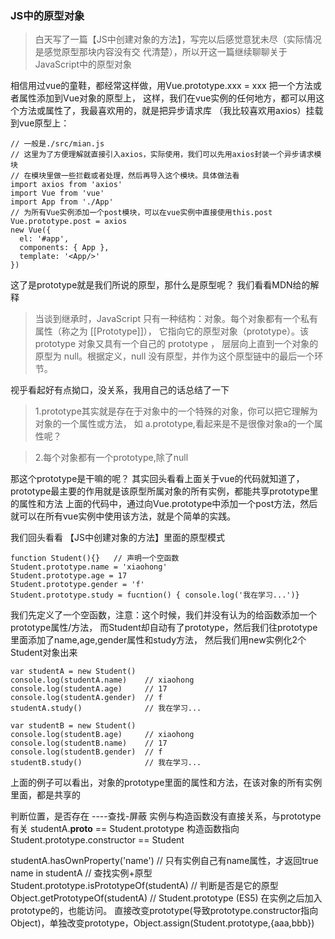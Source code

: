 ### JS中的原型对象

> 白天写了一篇【JS中创建对象的方法】，写完以后感觉意犹未尽（实际情况是感觉原型那块内容没有交
代清楚），所以开这一篇继续聊聊关于JavaScript中的原型对象

相信用过vue的童鞋，都经常这样做，用Vue.prototype.xxx = xxx 把一个方法或者属性添加到Vue对象的原型上，
这样，我们在vue实例的任何地方，都可以用这个方法或属性了，我最喜欢用的，就是把异步请求库
（我比较喜欢用axios）挂载到vue原型上：

    // 一般是./src/mian.js
    // 这里为了方便理解就直接引入axios，实际使用，我们可以先用axios封装一个异步请求模块
    // 在模块里做一些拦截或者处理，然后再导入这个模块。具体做法看
    import axios from 'axios'
    import Vue from 'vue'
    import App from './App'
    // 为所有Vue实例添加一个post模块，可以在vue实例中直接使用this.post
    Vue.prototype.post = axios
    new Vue({
      el: '#app',
      components: { App },
      template: '<App/>'
    })

这了是prototype就是我们所说的原型，那什么是原型呢？ 我们看看MDN给的解释
> 当谈到继承时，JavaScript 只有一种结构：对象。每个对象都有一个私有属性（称之为 \[\[Prototype\]\]），
它指向它的原型对象（prototype）。该 prototype 对象又具有一个自己的 prototype ，
层层向上直到一个对象的原型为 null。根据定义，null 没有原型，并作为这个原型链中的最后一个环节。

视乎看起好有点拗口，没关系，我用自己的话总结了一下
> 1.prototype其实就是存在于对象中的一个特殊的对象，你可以把它理解为对象的一个属性或方法，
如 a.prototype,看起来是不是很像对象a的一个属性呢？

> 2.每个对象都有一个prototype,除了null

那这个prototype是干嘛的呢？ 其实回头看看上面关于vue的代码就知道了，
prototype最主要的作用就是该原型所属对象的所有实例，都能共享prototype里的属性和方法
上面的代码中，通过向Vue.prototype中添加一个post方法，然后就可以在所有vue实例中使用该方法，就是个简单的实践。

我们回头看看 【JS中创建对象的方法】里面的原型模式

    function Student(){}   // 声明一个空函数
    Student.prototype.name = 'xiaohong'
    Student.prototype.age = 17
    Student.prototype.gender = 'f'
    Student.prototype.study = fucntion() { console.log('我在学习...')}

我们先定义了一个空函数，注意：这个时候，我们并没有认为的给函数添加一个prototype属性/方法，
而Student却自动有了prototype，然后我们往prototype里面添加了name,age,gender属性和study方法，
然后我们用new实例化2个Student对象出来

    var studentA = new Student()
    console.log(studentA.name)    // xiaohong
    console.log(studentA.age)     // 17
    console.log(studentA.gender)  // f
    studentA.study()              // 我在学习...

    var studentB = new Student()
    console.log(studentB.age)     // xiaohong
    console.log(studentB.name)    // 17
    console.log(studentB.gender)  // f
    studentB.study()              // 我在学习...

上面的例子可以看出，对象的prototype里面的属性和方法，在该对象的所有实例里面，都是共享的

判断位置，是否存在
----查找-屏蔽
实例与构造函数没有直接关系，与prototype有关
studentA.__proto__ ==  Student.prototype
构造函数指向 Student.prototype.constructor == Student

studentA.hasOwnProperty('name')  // 只有实例自己有name属性，才返回true
name in studentA  // 查找实例+原型
Student.prototype.isPrototypeOf(studentA) // 判断是否是它的原型
Object.getPrototypeOf(studentA)  // Student.prototype (ES5)
在实例之后加入prototype的，也能访问。
直接改变prototype(导致prototype.constructor指向Object)，单独改变prototype，Object.assign(Student.prototype,{aaa,bbb})
